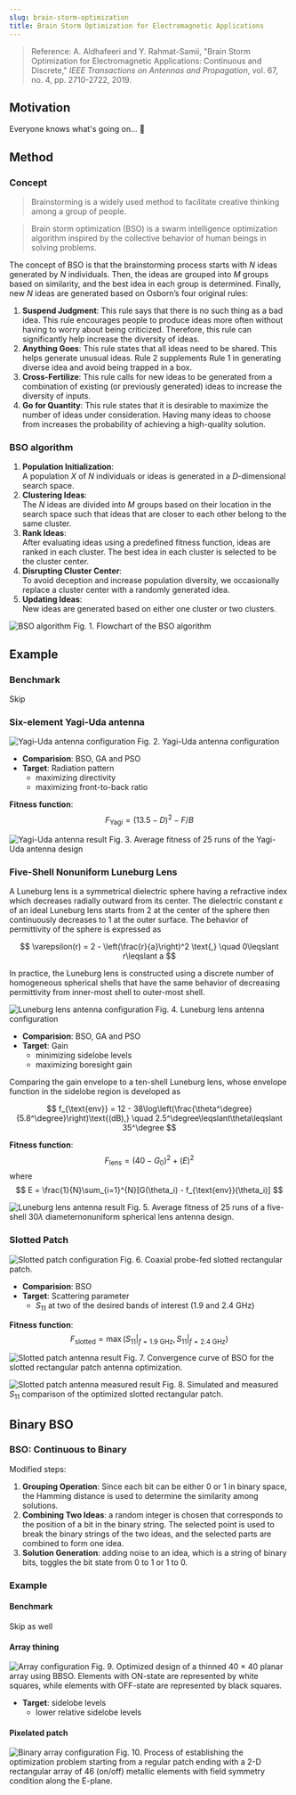 ```yaml
---
slug: brain-storm-optimization
title: Brain Storm Optimization for Electromagnetic Applications
---
```


> Reference: A. Aldhafeeri and Y. Rahmat-Samii, "Brain Storm Optimization for Electromagnetic Applications: Continuous and Discrete," _IEEE Transactions on Antennas and Propagation_, vol. 67, no. 4, pp. 2710-2722, 2019.

<!--truncate-->

## Motivation

Everyone knows what's going on... 🤪

## Method

### Concept

> Brainstorming is a widely used method to facilitate creative
> thinking among a group of people.

> Brain storm optimization (BSO) is a swarm intelligence
> optimization algorithm inspired by the collective behavior
> of human beings in solving problems.

The concept of BSO is that the brainstorming process starts with
$N$ ideas generated by $N$ individuals. Then, the ideas are
grouped into $M$ groups based on similarity, and the best idea
in each group is determined. Finally, new $N$ ideas are generated
based on Osborn’s four original rules:

1. **Suspend Judgment**: This rule says that there is no such
thing as a bad idea. This rule encourages people to
produce ideas more often without having to worry about
being criticized. Therefore, this rule can significantly
help increase the diversity of ideas.
2. **Anything Goes**: This rule states that all ideas need to
be shared. This helps generate unusual ideas. Rule 2
supplements Rule 1 in generating diverse idea and avoid
being trapped in a box.
3. **Cross-Fertilize**: This rule calls for new ideas to be
generated from a combination of existing (or previously
generated) ideas to increase the diversity of inputs.
4. **Go for Quantity**: This rule states that it is desirable to
maximize the number of ideas under consideration. Having
many ideas to choose from increases the probability
of achieving a high-quality solution.

### BSO algorithm

1. **Population Initialization**:  
    A population $X$ of $N$ individuals or ideas is generated
    in a $D$-dimensional search space.
1. **Clustering Ideas**:  
    The $N$ ideas are divided into $M$ groups based on
    their location in the search space such that ideas
    that are closer to each other belong to the same cluster.
1. **Rank Ideas**:  
    After evaluating ideas using a predefined fitness function, 
    ideas are ranked in each cluster. The best idea in each 
    cluster is selected to be the cluster center.
4. **Disrupting Cluster Center**:  
    To avoid deception and increase population diversity,
    we occasionally replace a cluster center with
    a randomly generated idea.
5. **Updating Ideas**:  
    New ideas are generated based on either one cluster
    or two clusters.

![BSO algorithm](BSO-algorithm.png)
Fig. 1. Flowchart of the BSO algorithm

## Example

### Benchmark

Skip

### Six-element Yagi-Uda antenna

![Yagi-Uda antenna configuration](Yagi-Uda-configuration.png)
Fig. 2. Yagi-Uda antenna configuration

- **Comparision**: BSO, GA and PSO
- **Target**: Radiation pattern
    - maximizing directivity
    - maximizing front-to-back ratio

**Fitness function**:
$$
F_{\text{Yagi}} = (13.5-D)^2-F/B
$$

![Yagi-Uda antenna result](Yagi-Uda-result.png)
Fig. 3. Average fitness of 25 runs of the Yagi-Uda antenna design

### Five-Shell Nonuniform Luneburg Lens

A Luneburg lens is a symmetrical dielectric sphere having
a refractive index which decreases radially outward from its
center. The dielectric constant $\varepsilon$ of an ideal
Luneburg lens starts from 2 at the center of the sphere then
continuously decreases to 1 at the outer surface. The behavior
of permittivity of the sphere is expressed as

$$
\varepsilon(r) = 2 - \left(\frac{r}{a}\right)^2 \text{,}
\quad 0\leqslant r\leqslant a
$$

In practice, the Luneburg lens is constructed using a discrete
number of homogeneous spherical shells that have the same
behavior of decreasing permittivity from inner-most shell to
outer-most shell.

![Luneburg lens antenna configuration](Luneburg-configuration.png)
Fig. 4. Luneburg lens antenna configuration

- **Comparision**: BSO, GA and PSO
- **Target**: Gain
    - minimizing sidelobe levels
    - maximizing boresight gain 

Comparing the gain envelope to a ten-shell Luneburg lens,
whose envelope function in the sidelobe region is developed as

$$
f_{\text{env}} = 12 - 38\log\left(\frac{\theta^\degree}{5.8^\degree}\right)\text{(dB),}
\quad 2.5^\degree\leqslant\theta\leqslant 35^\degree
$$

**Fitness function**:
$$
F_{\text{lens}} = (40 - G_0)^2 + (E)^2
$$
where
$$
E = \frac{1}{N}\sum_{i=1}^{N}[G(\theta_i) - f_{\text{env}}(\theta_i)]
$$

![Luneburg lens antenna result](Luneburg-result.png)
Fig. 5. Average fitness of 25 runs of a five-shell 30$\lambda$
diameternonuniform spherical lens antenna design.

### Slotted Patch

![Slotted patch configuration](patch-configuration.png)
Fig. 6. Coaxial probe-fed slotted rectangular patch.

- **Comparision**: BSO
- **Target**: Scattering parameter
    - $S_{11}$ at two of the desired bands of interest
      (1.9 and 2.4 GHz)

**Fitness function**:
$$
F_{\text{slotted}} = \max(S_{11}|_{f=1.9\text{ GHz}},
S_{11}|_{f=2.4\text{ GHz}})
$$

![Slotted patch antenna result](patch-result.png)
Fig. 7. Convergence curve of BSO for the slotted rectangular
patch antenna optimization.

![Slotted patch antenna measured result](patch-s11.png)
Fig. 8. Simulated and measured $S_{11}$ comparison of the optimized slotted rectangular patch.

## Binary BSO

### BSO: Continuous to Binary

Modified steps:
1. **Grouping Operation**: Since each bit can
be either 0 or 1 in binary space, the Hamming distance
is used to determine the similarity among solutions.
2. **Combining Two Ideas**: a random integer is chosen that
corresponds to the position of a bit in the binary string.
The selected point is used to break the binary strings of
the two ideas, and the selected parts are combined to
form one idea.
3. **Solution Generation**: adding noise to an idea, which
is a string of binary bits, toggles the bit state from 0
to 1 or 1 to 0.

### Example

#### Benchmark

Skip as well

#### Array thining

![Array configuration](array-configuration.png)
Fig. 9. Optimized design of a thinned 40 × 40 planar array
using BBSO. Elements with ON-state are represented by white
squares, while elements with OFF-state are represented
by black squares.

- **Target**: sidelobe levels
    - lower relative sidelobe levels

#### Pixelated patch

![Binary array configuration](array-binary-configration.png)
Fig. 10. Process of establishing the optimization problem
starting from a regular patch ending with a 2-D rectangular
array of 46 (on/off) metallic elements with field symmetry
condition along the E-plane.
